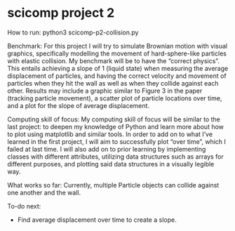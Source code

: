 # scicomp project 2
 
How to run: python3 scicomp-p2-collision.py 

Benchmark:
For this project I will try to simulate Brownian motion with visual graphics, specifically modelling the movement of hard-sphere-like particles with elastic collision. My benchmark will be to have the “correct physics”. This entails achieving a slope of 1 (liquid state) when measuring the average displacement of particles, and having the correct velocity and movement of particles when they hit the wall as well as when they collide against each other. Results may include a graphic similar to Figure 3 in the paper (tracking particle movement), a scatter plot of particle locations over time, and a plot for the slope of average displacement.

Computing skill of focus:
My computing skill of focus will be similar to the last project: to deepen my knowledge of Python and learn more about how to plot using matplotlib and similar tools. In order to add on to what I’ve learned in the first project, I will aim to successfully plot “over time”, which I failed at last time. I will also add on to prior learning by implementing classes with different attributes, utilizing data structures such as arrays for different purposes, and plotting said data structures in a visually legible way. 

What works so far:
Currently, multiple Particle objects can collide against one another and the wall.

To-do next:
- Find average displacement over time to create a slope.
